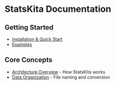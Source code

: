 # StatsKita Documentation

## Getting Started

- [Installation & Quick Start](../README.md)
- [Examples](../examples/)

## Core Concepts

- [Architecture Overview](ARCHITECTURE.md) - How StatsKita works
- [Data Organization](data-organization.md) - File naming and conversion